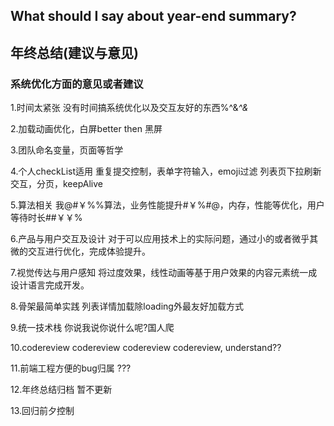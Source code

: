 ## What should I say about year-end summary?
## 年终总结(建议与意见)

### 系统优化方面的意见或者建议
1.时间太紧张 没有时间搞系统优化以及交互友好的东西%^&*^&*

2.加载动画优化，白屏better then 黑屏

3.团队命名变量，页面等哲学

4.个人checkList适用
重复提交控制，表单字符输入，emoji过滤
列表页下拉刷新交互，分页，keepAlive

5.算法相关
我@#￥%%算法，业务性能提升#￥%#@，内存，性能等优化，用户等待时长##￥￥%

6.产品与用户交互及设计
对于可以应用技术上的实际问题，通过小的或者微乎其微的交互进行优化，完成体验提升。

7.视觉传达与用户感知
将过度效果，线性动画等基于用户效果的内容元素统一成设计语言完成开发。

8.骨架最简单实践
列表详情加载除loading外最友好加载方式

9.统一技术栈
你说我说你说什么呢?国人爬

10.codereview
codereview codereview codereview, understand??

11.前端工程方便的bug归属
???

12.年终总结归档
暂不更新

13.回归前夕控制
